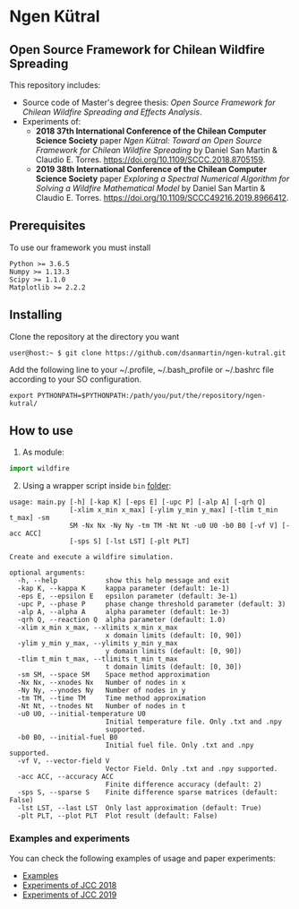 # Ngen Kütral
## Open Source Framework for Chilean Wildfire Spreading

This repository includes:
* Source code of Master's degree thesis: *Open Source Framework for Chilean Wildfire Spreading and Effects Analysis*. 
* Experiments of:
	- **2018 37th International Conference of the Chilean Computer Science Society** paper *Ngen Kütral: Toward an Open Source Framework for Chilean Wildfire Spreading* by Daniel San Martin & Claudio E. Torres. https://doi.org/10.1109/SCCC.2018.8705159.
	- **2019 38th International Conference of the Chilean Computer Science Society** paper *Exploring a Spectral Numerical Algorithm for Solving a Wildfire Mathematical Model* by Daniel San Martin & Claudio E. Torres. https://doi.org/10.1109/SCCC49216.2019.8966412.

## Prerequisites

To use our framework you must install

```
Python >= 3.6.5
Numpy >= 1.13.3
Scipy >= 1.1.0
Matplotlib >= 2.2.2
```

## Installing

Clone the repository at the directory you want
```console
user@host:~ $ git clone https://github.com/dsanmartin/ngen-kutral.git

```

Add the following line to your ~/.profile, ~/.bash_profile or ~/.bashrc file according to your SO configuration.
```
export PYTHONPATH=$PYTHONPATH:/path/you/put/the/repository/ngen-kutral/
```

## How to use

1. As module:
```python
import wildfire
```

2. Using a wrapper script inside ```bin``` [folder](!./bin):
```console
usage: main.py [-h] [-kap K] [-eps E] [-upc P] [-alp A] [-qrh Q]
               [-xlim x_min x_max] [-ylim y_min y_max] [-tlim t_min t_max] -sm
               SM -Nx Nx -Ny Ny -tm TM -Nt Nt -u0 U0 -b0 B0 [-vf V] [-acc ACC]
               [-sps S] [-lst LST] [-plt PLT]

Create and execute a wildfire simulation.

optional arguments:
  -h, --help            show this help message and exit
  -kap K, --kappa K     kappa parameter (default: 1e-1)
  -eps E, --epsilon E   epsilon parameter (default: 3e-1)
  -upc P, --phase P     phase change threshold parameter (default: 3)
  -alp A, --alpha A     alpha parameter (default: 1e-3)
  -qrh Q, --reaction Q  alpha parameter (default: 1.0)
  -xlim x_min x_max, --xlimits x_min x_max
                        x domain limits (default: [0, 90])
  -ylim y_min y_max, --ylimits y_min y_max
                        y domain limits (default: [0, 90])
  -tlim t_min t_max, --tlimits t_min t_max
                        t domain limits (default: [0, 30])
  -sm SM, --space SM    Space method approximation
  -Nx Nx, --xnodes Nx   Number of nodes in x
  -Ny Ny, --ynodes Ny   Number of nodes in y
  -tm TM, --time TM     Time method approximation
  -Nt Nt, --tnodes Nt   Number of nodes in t
  -u0 U0, --initial-temperature U0
                        Initial temperature file. Only .txt and .npy
                        supported.
  -b0 B0, --initial-fuel B0
                        Initial fuel file. Only .txt and .npy supported.
  -vf V, --vector-field V
                        Vector Field. Only .txt and .npy supported.
  -acc ACC, --accuracy ACC
                        Finite difference accuracy (default: 2)
  -sps S, --sparse S    Finite difference sparse matrices (default: False)
  -lst LST, --last LST  Only last approximation (default: True)
  -plt PLT, --plot PLT  Plot result (default: False)
```


### Examples and experiments

You can check the following examples of usage and paper experiments:
* [Examples](./examples/)
* [Experiments of JCC 2018](./examples/JCC2018/)
* [Experiments of JCC 2019](./examples/JCC2019/)